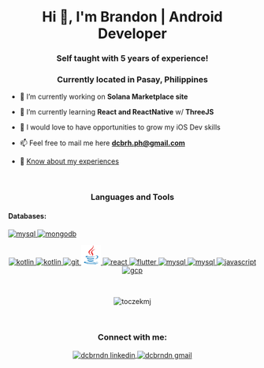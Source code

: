 <h1 align="center">Hi 👋, I'm Brandon | Android Developer</h1>
<h3 align="center">Self taught with 5 years of experience!</h3>
<h3 align="center">Currently located in Pasay, Philippines</h3>




- 🔭 I’m currently working on **Solana Marketplace site**

- 🌱 I’m currently learning **React and ReactNative** w/ **ThreeJS**

- 🤝 I would love to have opportunities to grow my iOS Dev skills

- 📫 Feel free to mail me here [**dcbrh.ph@gmail.com**](mailto:dcbrh.ph@gmail.com)

- 📄 [Know about my experiences](https://drive.google.com/file/d/10NzqdVTLKkgOgdzMmKUoiMdR1bTKkJoO/view?usp=sharing)

&nbsp;

<h3 align="center">Languages and Tools</h3>

<p align="left">
  <h4>Databases:</h4>
  
  <a> 
    <a href="https://www.mysql.com/" target="_blank" rel="noreferrer"> 
    <img src="https://www.vectorlogo.zone/logos/mysql/mysql-icon.svg" alt="mysql" width="40" height="40"/> 
  </a> 
    
  <a> 
    <a href="https://www.mongodb.com/" target="_blank" rel="noreferrer"> 
    <img src="https://www.vectorlogo.zone/logos/mongodb/mongodb-icon.svg" alt="mongodb" width="40" height="40"/> 
  </a> 
    
</p>
    
<p align="center"> 
  <a href="https://kotlinlang.org/" target="_blank" rel="noreferrer"> 
    <img src="https://www.vectorlogo.zone/logos/kotlinlang/kotlinlang-icon.svg" alt="kotlin" width="40" height="40"/> 
  </a>
    <a href="https://developer.android.com/" target="_blank" rel="noreferrer"> 
    <img src="https://www.vectorlogo.zone/logos/android/android-icon.svg" alt="kotlin" width="40" height="40"/> 
  </a> 

  <a href="https://git-scm.com/" target="_blank" rel="noreferrer"> 
    <img src="https://www.vectorlogo.zone/logos/git-scm/git-scm-icon.svg" alt="git" width="40" height="40"/> 
  </a> 
  <a href="https://www.java.com" target="_blank" rel="noreferrer"> 
    <img src="https://raw.githubusercontent.com/devicons/devicon/master/icons/java/java-original.svg" alt="java" width="40" height="40"/> 
  </a> 
  <a href="https://react.dev/" target="_blank" rel="noreferrer"> 
    <img src="https://www.vectorlogo.zone/logos/reactjs/reactjs-icon.svg" alt="react" width="40" height="40"/> 
  </a> 
  <a href="https://flutter.dev/" target="_blank" rel="noreferrer"> 
    <img src="https://www.vectorlogo.zone/logos/flutterio/flutterio-icon.svg" alt="flutter" width="40" height="40"/> 
  </a> 
  <a href="https://dart.dev/" target="_blank" rel="noreferrer"> 
    <img src="https://www.vectorlogo.zone/logos/dartlang/dartlang-icon.svg" alt="mysql" width="40" height="40"/> 
  
  <a> 
    <a href="https://nodejs.org/en" target="_blank" rel="noreferrer"> 
    <img src="https://www.vectorlogo.zone/logos/nodejs/nodejs-icon.svg" alt="mysql" width="40" height="40"/> 
  </a> 
    <a href="https://www.javascript.com/" target="_blank" rel="noreferrer"> 
    <img src="https://upload.vectorlogo.zone/logos/javascript/images/239ec8a4-163e-4792-83b6-3f6d96911757.svg" alt="javascript" width="40" height="40"/> 
  </a> 
  <a href="https://cloud.google.com" target="_blank" rel="noreferrer"> 
    <img src="https://www.vectorlogo.zone/logos/google_cloud/google_cloud-icon.svg" alt="gcp" width="40" height="40"/> 
  </a> 
</p>

&nbsp;


<div align="center">
    <img align="center" src="https://github-readme-stats.vercel.app/api/top-langs/?username=delacruzbrandon&layout=compact&langs_count=10&theme=dark" alt="toczekmj" />
</div>


&nbsp;

<h3 align="center">Connect with me:</h3>

<div align="center">
  <a href="https://www.linkedin.com/in/dcbrndn/">
    <img align="center" src="https://raw.githubusercontent.com/rahuldkjain/github-profile-readme-generator/master/src/images/icons/Social/linked-in-alt.svg" alt="dcbrndn linkedin" height="30" width="40" />
  </a>
  
  <a href="mailto:dcbrh.ph@gmail.com">
    <img align="center" src="https://toczekmj.github.io/icons/icons8-gmail-144.svg" alt="dcbrndn gmail" height="35" width="45" />
  </a>
</div>

&nbsp;
